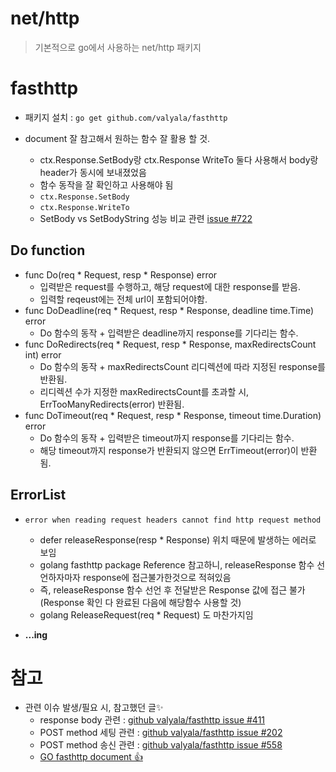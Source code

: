 # net/http
> 기본적으로 go에서 사용하는 net/http 패키지   


# fasthttp

+ 패키지 설치 : `go get github.com/valyala/fasthttp`

+ document 잘 참고해서 원하는 함수 잘 활용 할 것.
   + ctx.Response.SetBody랑 ctx.Response WriteTo 둘다 사용해서 body랑 header가 동시에 보내졌었음
   + 함수 동작을 잘 확인하고 사용해야 됨
   + `ctx.Response.SetBody`
   + `ctx.Response.WriteTo`
   + SetBody vs SetBodyString 성능 비교 관련 [issue #722](https://github.com/valyala/fasthttp/issues/722)


## Do function
+ func Do(req * Request, resp * Response) error
   + 입력받은 request를 수행하고, 해당 request에 대한 response를 받음.
   + 입력할 reqeust에는 전체 url이 포함되어야함.
+ func DoDeadline(req * Request, resp * Response, deadline time.Time) error
   + Do 함수의 동작 + 입력받은 deadline까지 response를 기다리는 함수.
+ func DoRedirects(req * Request, resp * Response, maxRedirectsCount int) error
   + Do 함수의 동작 + maxRedirectsCount 리디렉션에 따라 지정된 response를 반환됨.
   + 리디렉션 수가 지정한 maxRedirectsCount를 초과할 시, ErrTooManyRedirects(error) 반환됨.
+ func DoTimeout(req * Request, resp * Response, timeout time.Duration) error
   + Do 함수의 동작 + 입력받은 timeout까지 response를 기다리는 함수.
   + 해당 timeout까지 response가 반환되지 않으면 ErrTimeout(error)이 반환됨.

## ErrorList
+ `error when reading request headers cannot find http request method`
  + defer releaseResponse(resp * Response) 위치 때문에 발생하는 에러로 보임
  + golang fasthttp package Reference 참고하니, releaseResponse 함수 선언하자마자 response에 접근불가한것으로 적혀있음
  + 즉, releaseResponse 함수 선언 후 전달받은 Response 값에 접근 불가(Response 확인 다 완료된 다음에 해당함수 사용할 것)
  + golang ReleaseRequest(req * Request) 도 마찬가지임

+ **...ing**


# 참고
+ 관련 이슈 발생/필요 시, 참고했던 글✨
   + response body 관련 : [github valyala/fasthttp issue #411](https://github.com/valyala/fasthttp/issues/411)
   + POST method 세팅 관련 : [github valyala/fasthttp issue #202](https://github.com/valyala/fasthttp/issues/202)
   + POST method 송신 관련 : [github valyala/fasthttp issue #558](https://github.com/valyala/fasthttp/issues/558)
   + [GO fasthttp document 👍](https://pkg.go.dev/github.com/valyala/fasthttp#section-readme)
